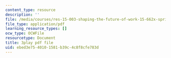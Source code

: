 ```yaml
---
content_type: resource
description: ''
file: /media/courses/res-15-003-shaping-the-future-of-work-15-662x-spring-2016/ebed3e7540101581b39c4c8f8cfe783d_yBgKkYcoPgM.pdf
file_type: application/pdf
learning_resource_types: []
ocw_type: OCWFile
resourcetype: Document
title: 3play pdf file
uid: ebed3e75-4010-1581-b39c-4c8f8cfe783d
---
```

